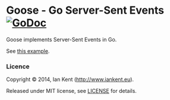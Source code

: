 Goose - Go Server-Sent Events [![GoDoc](https://godoc.org/github.com/ian-kent/goose?status.svg)](https://godoc.org/github.com/ian-kent/goose)
=============================

Goose implements Server-Sent Events in Go.

See [this example](example/main.go).

### Licence

Copyright ©‎ 2014, Ian Kent (http://www.iankent.eu).

Released under MIT license, see [LICENSE](LICENSE.md) for details.
